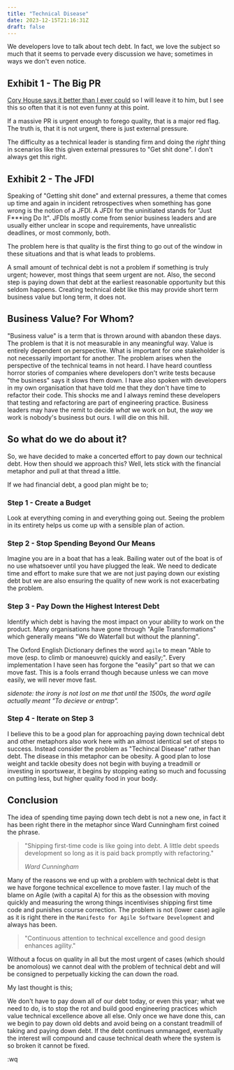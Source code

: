 ```yaml
---
title: "Technical Disease"
date: 2023-12-15T21:16:31Z
draft: false
---
```


We developers love to talk about tech debt. In fact, we love the subject so much that it seems to pervade every discussion we have; sometimes
in ways we don't even notice.

## Exhibit 1 - The Big PR

[Cory House says it better than I ever could](https://twitter.com/housecor/status/1735673153894900212?s=20) 
so I will leave it to him, but I see this so often that it is not even funny at this point.

If a massive PR is urgent enough to forego quality, that is a major red flag. The truth is, that it is not urgent, there is just external pressure.

The difficulty as a technical leader is standing firm and doing the _right_ thing in scenarios like this given external pressures to 
"Get shit done". I don't always get this right.

## Exhibit 2 - The JFDI

Speaking of "Getting shit done" and external pressures, a theme that comes up time and again in incident retrospectives when something has gone 
wrong is the notion of a JFDI. A JFDI for the uninitiated stands for "Just F***ing Do It". JFDIs mostly come from senior business leaders and are 
usually either unclear in scope and requirements, have unrealistic deadlines, or most commonly, both.

The problem here is that quality is the first thing to go out of the window in these situations and that is what leads to problems.

A small amount of technical debt is not a problem if something is truly urgent; however, most things that seem urgent are not. Also, the second
step is paying down that debt at the earliest reasonable opportunity but this seldom happens. Creating technical debt like this may provide short
term business value but long term, it does not.

## Business Value? For Whom?

"Business value" is a term that is thrown around with abandon these days. The problem is that it is not measurable in any meaningful way.
Value is entirely dependent on perspective. What is important for one stakeholder is not necessarily important for another. The problem arises
when the perspective of the technical teams in not heard. I have heard countless horror stories of companies where developers don't write
tests because "the business" says it slows them down. I have also spoken with developers in my own organisation that have told me that they don't 
have time to refactor their code. This shocks me and I always remind these developers that testing and refactoring are part of engineering 
practice. Business leaders may have the remit to decide _what_ we work on but, the _way_ we work is nobody's business but ours. 
I will die on this hill.

## So what do we do about it?

So, we have decided to make a concerted effort to pay down our technical debt. How then should we approach this? Well, lets stick with the 
financial metaphor and pull at that thread a little.

If we had financial debt, a good plan might be to;

### Step 1 - Create a Budget

Look at everything coming in and everything going out. Seeing the problem in its entirety helps us come up with a sensible plan of action.

### Step 2 - Stop Spending Beyond Our Means

Imagine you are in a boat that has a leak. Bailing water out of the boat is of no use whatsoever until you have plugged the leak. We need to 
dedicate time and effort to make sure that we are not just paying down our existing debt but we are also ensuring the quality of new work is not
exacerbating the problem.

### Step 3 - Pay Down the Highest Interest Debt

Identify which debt is having the most impact on your ability to work on the product. Many organisations have gone through "Agile Transformations"
which generally means "We do Waterfall but without the planning". 

The Oxford English Dictionary defines the word `agile` to mean "Able to move (esp. to climb or manoeuvre) quickly and easily;". 
Every implementation I have seen has forgone the "easily" part so that we can move fast. This is a fools errand though because unless we can 
move easily, we will never move fast.

_sidenote: the irony is not lost on me that until the 1500s, the word agile actually meant "To decieve or entrap"._

### Step 4 - Iterate on Step 3

I believe this to be a good plan for approaching paying down technical debt and other metaphors also work here with an almost identical set of steps
to success. Instead consider the problem as "Techincal Disease" rather than debt. The disease in this metaphor can be obesity.
A good plan to lose weight and tackle obesity does not begin with buying a treadmill or investing in sportswear,
it begins by stopping eating so much and focussing on putting less, but higher quality food in your body.

## Conclusion

The idea of spending time paying down tech debt is not a new one, in fact it has been right there in the metaphor since Ward Cunningham first coined the 
phrase.

> "Shipping first-time code is like going into debt. A little debt speeds development so long as it is paid back promptly with refactoring."
>
> _Ward Cunningham_

Many of the reasons we end up with a problem with technical debt is that we have forgone technical excellence to move faster.
I lay much of the blame on Agile (with a capital A) for this as the obsession with moving quickly and measuring the wrong things 
incentivises shipping first time code and punishes course correction. The problem is not (lower case) agile as it is right there in the
`Manifesto for Agile Software Development` and always has been. 

> "Continuous attention to technical excellence and good design enhances agility."

Without a focus on quality in all but the most urgent of cases (which should be anomolous) we cannot deal with the problem of technical debt 
and will be consigned to perpetually kicking the can down the road.

My last thought is this;

We don't have to pay down all of our debt today, or even this year; what we need to do, is to stop the rot and build good engineering practices
which value technical excellence above all else. Only once we have done this, can we begin to pay down old debts and avoid being on a constant treadmill
of taking and paying down debt. If the debt continues unmanaged, eventually the interest will compound and cause technical death where the system
is so broken it cannot be fixed.

:wq
